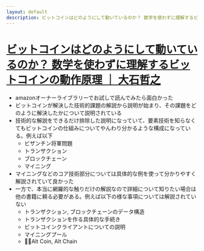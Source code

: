 ```yaml
---
layout: default
description: ビットコインはどのようにして動いているのか？ 数学を使わずに理解するビットコインの動作原理
---
```


# [ビットコインはどのようにして動いているのか？ 数学を使わずに理解するビットコインの動作原理 ｜ 大石哲之](https://www.amazon.co.jp/%E3%83%93%E3%83%83%E3%83%88%E3%82%B3%E3%82%A4%E3%83%B3%E3%81%AF%E3%81%A9%E3%81%AE%E3%82%88%E3%81%86%E3%81%AB%E3%81%97%E3%81%A6%E5%8B%95%E3%81%84%E3%81%A6%E3%81%84%E3%82%8B%E3%81%AE%E3%81%8B%EF%BC%9F-%E6%95%B0%E5%AD%A6%E3%82%92%E4%BD%BF%E3%82%8F%E3%81%9A%E3%81%AB%E7%90%86%E8%A7%A3%E3%81%99%E3%82%8B%E3%83%93%E3%83%83%E3%83%88%E3%82%B3%E3%82%A4%E3%83%B3%E3%81%AE%E5%8B%95%E4%BD%9C%E5%8E%9F%E7%90%86-%E5%A4%A7%E7%9F%B3%E5%93%B2%E4%B9%8B-ebook/dp/B00IXF2SVS)

 - amazonオーナーライブラリーでお試しで読んでみたら面白かった
 - ビットコインが解決した技術的課題の解説から説明が始まり、その課題をどのように解決したかについて説明されている
 - 技術的な解説をできるだけ排除した説明になっていて、要素技術を知らなくてもビットコインの仕組みについてやんわり分かるような構成になっている。例えば以下
   - ビザンチン将軍問題
   - トランザクション
   - ブロックチェーン
   - マイニング
 - マイニングなどのコア技術部分については具体的な例を使って分かりやすく解説されていて良かった
 - 一方で、本当に網羅的な触りだけの解説なので詳細について知りたい場合は他の書籍に頼る必要がある。例えば以下の様な事項については解説されていない
   - トランザクション, ブロックチェーンのデータ構造
   - トランザクションを作る具体的な手続き
   - ビットコインクライアントについての説明
   - マイニングプール
   - Alt Coin, Alt Chain